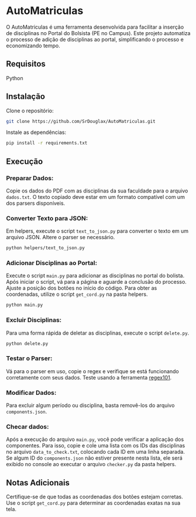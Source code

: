 # AutoMatriculas

O AutoMatriculas é uma ferramenta desenvolvida para facilitar a inserção de disciplinas no Portal do Bolsista (PE no Campus). Este projeto automatiza o processo de adição de disciplinas ao portal, simplificando o processo e economizando tempo.

## Requisitos

Python

## Instalação

Clone o repositório:
```sh
git clone https://github.com/SrDouglax/AutoMatriculas.git
```

Instale as dependências:
```sh
pip install -r requirements.txt
```

## Execução

### Preparar Dados:

Copie os dados do PDF com as disciplinas da sua faculdade para o arquivo `dados.txt`. O texto copiado deve estar em um formato compatível com um dos parsers disponíveis.

### Converter Texto para JSON:

Em helpers, execute o script `text_to_json.py` para converter o texto em um arquivo JSON. Altere o parser se necessário.
```sh
python helpers/text_to_json.py
```

### Adicionar Disciplinas ao Portal:

Execute o script `main.py` para adicionar as disciplinas no portal do bolista. Após iniciar o script, vá para a página e aguarde a conclusão do processo. Ajuste a posição dos botões no início do código. Para obter as coordenadas, utilize o script `get_cord.py` na pasta helpers.
```sh
python main.py
```

### Excluir Disciplinas:

Para uma forma rápida de deletar as disciplinas, execute o script `delete.py`.
```sh
python delete.py
```

### Testar o Parser:

Vá para o parser em uso, copie o regex e verifique se está funcionando corretamente com seus dados. Teste usando a ferramenta [regex101](https://regex101.com).

### Modificar Dados:

Para excluir algum período ou disciplina, basta removê-los do arquivo `components.json`.

### Checar dados:

Após a execução do arquivo `main.py`, você pode verificar a aplicação dos componentes. Para isso, copie e cole uma lista com os IDs das disciplinas no arquivo `data_to_check.txt`, colocando cada ID em uma linha separada. Se algum ID do `components.json` não estiver presente nesta lista, ele será exibido no console ao executar o arquivo `checker.py` da pasta helpers. 

## Notas Adicionais

Certifique-se de que todas as coordenadas dos botões estejam corretas. Use o script `get_cord.py` para determinar as coordenadas exatas na sua tela.